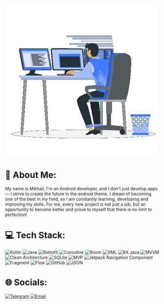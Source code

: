 
<p align="center">
  <img src="https://github.com/Mikle-04/Mikle-04/blob/main/assets/android.gif" alt="Header">
</p>

# 💫 About Me:
 My name is Mikhail, I'm an Android developer, and I don't just develop apps — I strive to create the future in the android theme. I dream of becoming one of the best in my field, so I am constantly learning, developing and improving my skills. For me, every new project is not just a job, but an opportunity to become better and prove to myself that there is no limit to perfection!

# 💻 Tech Stack:
![Kotlin](https://img.shields.io/badge/Kotlin-%2300ADD8.svg?style=for-the-badge&logo=kotlin&logoColor=white) 
![Java](https://img.shields.io/badge/Java-FF6C37?style=for-the-badge&logo=jameson&logoColor=white) 
![Retrofit](https://img.shields.io/badge/Retrofit-3670A0?style=for-the-badge&logo=retroarch&logoColor=ffdd54) 
![Coroutine](https://img.shields.io/badge/Coroutine-%23000000.svg?style=for-the-badge&logo=continente&logoColor=white) 
![Room](https://img.shields.io/badge/Room-%23181717.svg?style=for-the-badge&logo=adminer&logoColor=white) 
![XML](https://img.shields.io/badge/XML-%23F05033.svg?style=for-the-badge&logo=xml&logoColor=white) 
![RX Java](https://img.shields.io/badge/RX%20Java-%232671E5.svg?style=for-the-badge&logo=arxiv&logoColor=white) 
![MVVM](https://img.shields.io/badge/MVVM-%23121011.svg?style=for-the-badge&logo=internetarchive&logoColor=white) 
![Clean Arсhitecture](https://img.shields.io/badge/Clean%20Arсhitecture-%23181717.svg?style=for-the-badge&logo=internetarchive&logoColor=white) 
![SQLite](https://img.shields.io/badge/SQLite-%2307405e.svg?style=for-the-badge&logo=sqlite&logoColor=white) 
![MVP](https://img.shields.io/badge/MVP-%23316192.svg?style=for-the-badge&logo=internetarchive&logoColor=white) 
![Jetpack Navigation Component](https://img.shields.io/badge/Jetpack%20Navigation%20Component-4479A1.svg?style=for-the-badge&logo=mysql&logoColor=white) 
![Fragment](https://img.shields.io/badge/Fragment-%234ea94b.svg?style=for-the-badge&logo=mongodb&logoColor=white) 
![Flow](https://img.shields.io/badge/Flow-%23000000.svg?style=for-the-badge&logo=langflow&logoColor=white) 
![GitHub](https://img.shields.io/badge/github-%23121011.svg?style=for-the-badge&logo=github&logoColor=white) 
![JSON](https://img.shields.io/badge/JSON-3670A0.svg?style=for-the-badge&logo=json&logoColor=white) 

# 🌐 Socials:
[![Telegram](https://img.shields.io/badge/@MikleAndroid-%237289DA.svg?logo=telegram&logoColor=white)](https://t.me/MikleAndroid) 
[![Email](https://img.shields.io/badge/godmordor@gmail.com-D14836?logo=gmail&logoColor=white)](mailto:godmordor@gmail.com) 